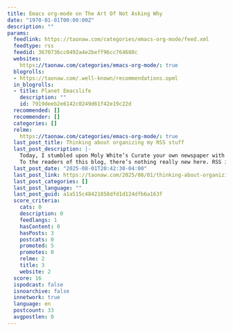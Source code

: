 ```yaml
---
title: Emacs org-mode on The Art Of Not Asking Why
date: "1970-01-01T00:00:00Z"
description: ""
params:
  feedlink: https://taonaw.com/categories/emacs-org-mode/feed.xml
  feedtype: rss
  feedid: 3670736cc0492a4e2beff96cc764680c
  websites:
    https://taonaw.com/categories/emacs-org-mode/: true
  blogrolls:
  - https://taonaw.com/.well-known/recommendations.opml
  in_blogrolls:
  - title: Planet Emacslife
    description: ""
    id: 7919deeb2e6142c0249d61f42e19c22d
  recommended: []
  recommender: []
  categories: []
  relme:
    https://taonaw.com/categories/emacs-org-mode/: true
  last_post_title: Thinking about organizing my RSS stuff
  last_post_description: |-
    Today, I stumbled upon Moly White’s Curate your own newspaper with RSS.
    To the readers of this blog, there’s nothing really new here. RSS is how we have been reading our articles for a very long
  last_post_date: "2025-08-01T20:42:30-04:00"
  last_post_link: https://taonaw.com/2025/08/01/thinking-about-organizing-my-rss.html
  last_post_categories: []
  last_post_language: ""
  last_post_guid: a1a515c48421858dfd1d124dfb6a163f
  score_criteria:
    cats: 0
    description: 0
    feedlangs: 1
    hasContent: 0
    hasPosts: 3
    postcats: 0
    promoted: 5
    promotes: 0
    relme: 2
    title: 3
    website: 2
  score: 16
  ispodcast: false
  isnoarchive: false
  innetwork: true
  language: en
  postcount: 33
  avgpostlen: 0
---
```

